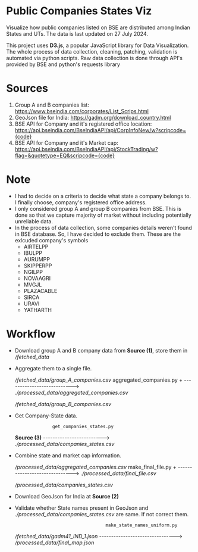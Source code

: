 # Public Companies States Viz

Visualize how public companies listed on BSE are distributed among Indian States and UTs.
The data is last updated on 27 July 2024.


This project uses **D3.js**, a popular JavaScript library for Data Visualization.
The whole process of data collection, cleaning, patching, validation is automated via python scripts.
Raw data collection is done through API's provided by BSE and python's requests library


# Sources

1. Group A and B companies list: https://www.bseindia.com/corporates/List_Scrips.html
2. GeoJson file for India: https://gadm.org/download_country.html
3. BSE API for Company and it's registered office location: https://api.bseindia.com/BseIndiaAPI/api/CorpInfoNew/w?scripcode={code}
4. BSE API for Company and it's Market cap: https://api.bseindia.com/BseIndiaAPI/api/StockTrading/w?flag=&quotetype=EQ&scripcode={code}


# Note

+ I had to decide on a criteria to decide what state a company belongs to. I finally choose, company's registered office address.
+ I only considered group A and group B companies from BSE. This is done so that we capture majority of market without including potentially unreliable data.
+ In the process of data collection, some companies details weren't found in BSE database. So, I have decided to exclude them.
These are the exlcuded company's symbols
    - AIRTELPP 
    - IBULPP
    - AURUMPP
    - SKIPPERPP
    - NGILPP
    - NOVAAGRI
    - MVGJL
    - PLAZACABLE
    - SIRCA
    - URAVI
    - YATHARTH

# Workflow

+ Download group A and B company data from **Source (1)**, store them in */fetched_data*
+ Aggregate them to a single file.

    */fetched_data/group_A_companies.csv*
                                             aggregated_companies.py
                +                           --------------------------->   *./processed_data/aggregated_companies.csv*

    */fetched_data/group_B_companies.csv*

+ Get Company-State data.

                    get_companies_states.py
    **Source (3)** -------------------------> *./processed_data/companies_states.csv*


+ Combine state and market cap information.

    */processed_data/aggregated_companies.csv*
                                                    make_final_file.py
                    +                           ------------------------------> *./processed_data/final_file.csv*    

    */processed_data/companies_states.csv*

+ Download GeoJson for India at **Source (2)**

+ Validate whether State names present in GeoJson and *./processed_data/companies_states.csv* are same. If not correct them.

                                        make_state_names_uniform.py
    */fetched_data/gadm41_IND_1.json* --------------------------------> */processed_data/final_map.json*

